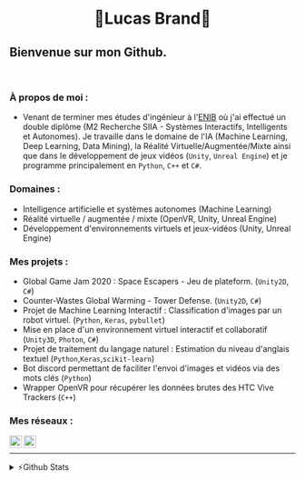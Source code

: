 <h1 align="center"> 🦉Lucas Brand🦉</h1>

## Bienvenue sur mon Github.

<br />

### À propos de moi :

- Venant de terminer mes études d'ingénieur à l'[ENIB][enib_web] où j'ai effectué un double diplôme (M2 Recherche SIIA - Systèmes Interactifs, Intelligents et Autonomes). Je travaille dans le domaine de l'IA (Machine Learning, Deep Learning, Data Mining), la Réalité Virtuelle/Augmentée/Mixte ainsi que dans le développement de jeux vidéos (`Unity`, `Unreal Engine`) et je programme principalement en `Python`, `C++` et `C#`.

### Domaines :

- Intelligence artificielle et systèmes autonomes (Machine Learning)
- Réalité virtuelle / augmentée / mixte (OpenVR, Unity, Unreal Engine)
- Développement d'environnements virtuels et jeux-vidéos (Unity, Unreal Engine)

### Mes projets :

- Global Game Jam 2020 : Space Escapers - Jeu de plateform. (`Unity2D`, `C#`)
- Counter-Wastes Global Warming - Tower Defense. (`Unity2D`, `C#`)
- Projet de Machine Learning Interactif : Classification d'images par un robot virtuel. (`Python`, `Keras`, `pybullet`)
- Mise en place d'un environnement virtuel interactif et collaboratif (`Unity3D`, `Photon`, `C#`) 
- Projet de traitement du langage naturel : Estimation du niveau d'anglais textuel (`Python`,`Keras`,`scikit-learn`)
- Bot discord permettant de faciliter l'envoi d'images et vidéos via des mots clés (`Python`)
- Wrapper OpenVR pour récupérer les données brutes des HTC Vive Trackers (`C++`)

### Mes réseaux :

[<img align="left" alt="LVBrand" width="22px" src="https://cdn.jsdelivr.net/npm/simple-icons@3.8.0/icons/github.svg" />][github]
[<img align="left" alt="lucas-brand-00b6651a6 | LinkedIn" width="22px" src="https://cdn.jsdelivr.net/npm/simple-icons@v3/icons/linkedin.svg" />][linkedin]

<br />

---
<details>
  <summary>⚡️Github Stats</summary>
  <img align="left" alt="LVBrand's Github Stats" src="https://github-readme-stats.vercel.app/api?username=LVBrand&show_icons=true&hide_border=true&hide=stars&include_all_commits=true"/>
</details>

[enib_web]: https://www.enib.fr/fr/
[linkedin]: https://www.linkedin.com/in/lucas-brand-00b6651a6/
[github]: https://github.com/LVBrand
